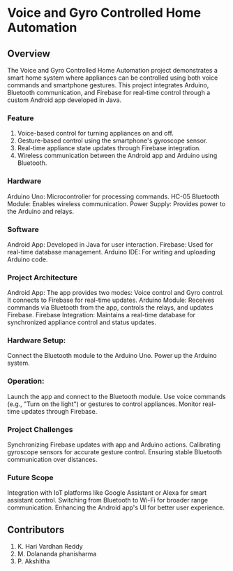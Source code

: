 # Voice and Gyro Controlled Home Automation
## Overview
The Voice and Gyro Controlled Home Automation project demonstrates a smart home system where appliances can be controlled using both voice commands and smartphone gestures. This project integrates Arduino, Bluetooth communication, and Firebase for real-time control through a custom Android app developed in Java.

### Feature
1. Voice-based control for turning appliances on and off.
2. Gesture-based control using the smartphone's gyroscope sensor.
3. Real-time appliance state updates through Firebase integration.
4. Wireless communication between the Android app and Arduino using Bluetooth.

### Hardware
Arduino Uno: Microcontroller for processing commands.
HC-05 Bluetooth Module: Enables wireless communication.
Power Supply: Provides power to the Arduino and relays.

### Software
Android App: Developed in Java for user interaction.
Firebase: Used for real-time database management.
Arduino IDE: For writing and uploading Arduino code.

### Project Architecture
Android App: The app provides two modes: Voice control and Gyro control. It connects to Firebase for real-time updates.
Arduino Module: Receives commands via Bluetooth from the app, controls the relays, and updates Firebase.
Firebase Integration: Maintains a real-time database for synchronized appliance control and status updates.

### Hardware Setup:

Connect the Bluetooth module to the Arduino Uno.
Power up the Arduino system.

### Operation:
Launch the app and connect to the Bluetooth module.
Use voice commands (e.g., "Turn on the light") or gestures to control appliances.
Monitor real-time updates through Firebase.

### Project Challenges
Synchronizing Firebase updates with app and Arduino actions.
Calibrating gyroscope sensors for accurate gesture control.
Ensuring stable Bluetooth communication over distances.

### Future Scope
Integration with IoT platforms like Google Assistant or Alexa for smart assistant control.
Switching from Bluetooth to Wi-Fi for broader range communication.
Enhancing the Android app's UI for better user experience.

## Contributors
1. K. Hari Vardhan Reddy
2. M. Dolananda phanisharma
3. P. Akshitha

